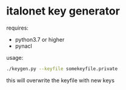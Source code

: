 # italonet key generator

requires:

* python3.7 or higher
* pynacl

usage:

```bash
./keygen.py --keyfile somekeyfile.private
```

this will overwrite the keyfile with new keys
